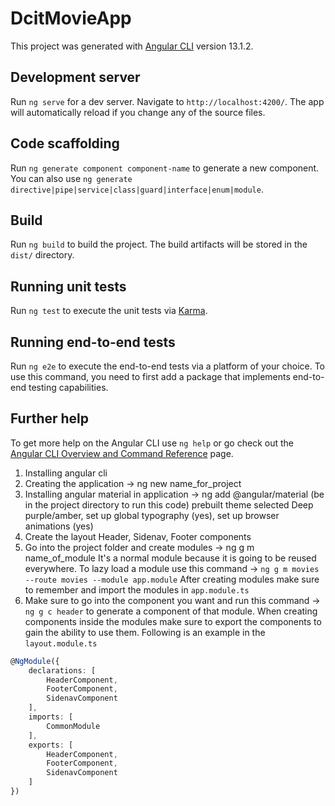 # DcitMovieApp

This project was generated with [Angular CLI](https://github.com/angular/angular-cli) version 13.1.2.

## Development server

Run `ng serve` for a dev server. Navigate to `http://localhost:4200/`. The app will automatically reload if you change any of the source files.

## Code scaffolding

Run `ng generate component component-name` to generate a new component. You can also use `ng generate directive|pipe|service|class|guard|interface|enum|module`.

## Build

Run `ng build` to build the project. The build artifacts will be stored in the `dist/` directory.

## Running unit tests

Run `ng test` to execute the unit tests via [Karma](https://karma-runner.github.io).

## Running end-to-end tests

Run `ng e2e` to execute the end-to-end tests via a platform of your choice. To use this command, you need to first add a package that implements end-to-end testing capabilities.

## Further help

To get more help on the Angular CLI use `ng help` or go check out the [Angular CLI Overview and Command Reference](https://angular.io/cli) page.

1. Installing angular cli
2. Creating the application -> ng new name_for_project
3. Installing angular material in application -> ng add @angular/material (be in the project directory to run this code) prebuilt theme selected Deep purple/amber, set up global typography (yes), set up browser animations (yes)
4. Create the layout Header, Sidenav, Footer components
5. Go into the project folder and create modules -> ng g m name_of_module
	It's a normal module because it is going to be reused everywhere.
	To lazy load a module use this command -> `ng g m movies --route movies --module app.module`
	After creating modules make sure to remember and import the modules in `app.module.ts`
6. Make sure to go into the component you want and run this command -> `ng g c header` to generate a component of that module.
	When creating components inside the modules make sure to export the components to gain the ability to use them. Following is an example in the `layout.module.ts`

```typescript
@NgModule({
	declarations: [
		HeaderComponent,
		FooterComponent,
		SidenavComponent
	],
	imports: [
		CommonModule
	],
	exports: [
		HeaderComponent,
		FooterComponent,
		SidenavComponent
	]
})
```
